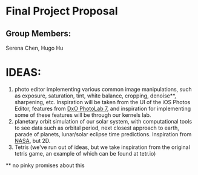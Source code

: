 # Final Project Proposal

## Group Members:

Serena Chen, Hugo Hu
       
# IDEAS:

1) photo editor implementing various common image manipulations, such as exposure, saturation, tint, white balance, cropping, denoise**, sharpening, etc. Inspiration will be taken from the UI of the iOS Photos Editor, features from [DxO PhotoLab 7](https://www.dxo.com/dxo-photolab/), and inspiration for implementing some of these features will be through our kernels lab.
3) planetary orbit simulation of our solar system, with computational tools to see data such as orbital period, next closest approach to earth, parade of planets, lunar/solar eclipse time predictions. Inspiration from [NASA](https://eyes.nasa.gov/apps/solar-system/#/home), but 2D.
4) Tetris (we've run out of ideas, but we take inspiration from the original tetris game, an example of which can be found at tetr.io)


** no pinky promises about this

